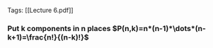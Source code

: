 Tags: [[Lecture 6.pdf]]
### Put k components in n places $P(n,k)=n*(n-1)*\dots*(n-k+1)=\frac{n!}{(n-k)!}$

